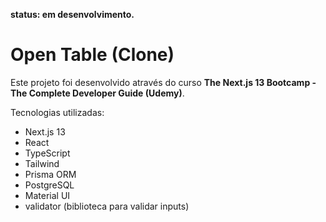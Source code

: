 **status: em desenvolvimento.**

# Open Table (Clone)

Este projeto foi desenvolvido através do curso **The Next.js 13 Bootcamp - The Complete Developer Guide (Udemy)**.

Tecnologias utilizadas:

- Next.js 13
- React
- TypeScript
- Tailwind
- Prisma ORM
- PostgreSQL
- Material UI
- validator (biblioteca para validar inputs)
